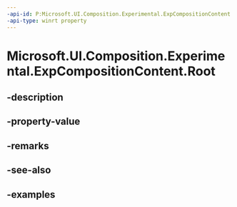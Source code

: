 ```yaml
---
-api-id: P:Microsoft.UI.Composition.Experimental.ExpCompositionContent.Root
-api-type: winrt property
---
```


# Microsoft.UI.Composition.Experimental.ExpCompositionContent.Root

<!--
public Microsoft.UI.Composition.Visual Root { get; set; }
-->


## -description

## -property-value

## -remarks

## -see-also

## -examples


